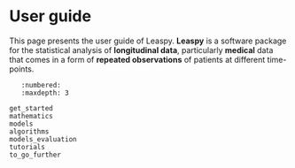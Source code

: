 # User guide

This page presents the user guide of Leaspy. 
**Leaspy** is a software package for the statistical analysis of **longitudinal data**, particularly **medical** data that comes in a form of **repeated observations** of patients at different time-points.


```{toctree}
   :numbered:
   :maxdepth: 3

get_started
mathematics
models
algorithms
models_evaluation
tutorials
to_go_further
```
